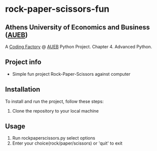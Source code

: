 # rock-paper-scissors-fun

## Athens University of Economics and Business ([AUEB](https://aueb.gr/))
A [Coding Factory](https://codingfactory.aueb.gr/) @ [AUEB](https://aueb.gr/) Python Project. Chapter 4. Advanced Python.

## Project info
- Simple fun project Rock-Paper-Scissors against computer

## Installation
To install and run the project, follow these steps:
1. Clone the repository to your local machine

## Usage
1. Run rockpaperscissors.py select options
2. Enter your choice(rock/paper/scissors) or 'quit' to exit
